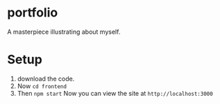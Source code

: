 # portfolio
A masterpiece illustrating about myself.

# Setup
1. download the code.
2. Now `cd frontend`
3. Then `npm start`
Now you can view the site at `http://localhost:3000`
